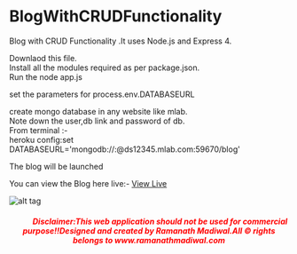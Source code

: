 # BlogWithCRUDFunctionality
Blog with CRUD Functionality .It uses Node.js and Express 4.

Downlaod this file.<br>
Install all the modules required as per package.json.<br>
Run the  node app.js<br>



set the parameters for process.env.DATABASEURL<br>

create mongo database in any website like mlab.<br>Note down the user,db link and password of db.<br>
From terminal :-<br>
heroku config:set DATABASEURL='mongodb://<username>:<password>@ds12345.mlab.com:59670/blog'<br>


The blog will be launched<br>

You can view the Blog here live:-
<a href="https://aqueous-sands-41010.herokuapp.com/blogs">View Live</a>
                      
![alt tag](https://cloud.githubusercontent.com/assets/25265882/25013865/ff8d5554-2092-11e7-8b49-c1abcc87d4b6.png "Home Page")




<div align="center"> <h5 style="color: red" ><span>&nbsp;&nbsp;&nbsp;&nbsp;&nbsp;&nbsp;</span><span>&nbsp;&nbsp;&nbsp;&nbsp;&nbsp;&nbsp;</span>Disclaimer:This web application should not be used for
                    commercial purpose!!Designed and created by Ramanath Madiwal.All &copy rights
                    belongs to www.ramanathmadiwal.com</h5>
            </div>

